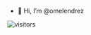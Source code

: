 - 👋 Hi, I’m @omelendrez


![visitors](https://visitor-badge.glitch.me/badge?page_id=omelendrez-visitor-badged&left_color=green&right_color=red)

